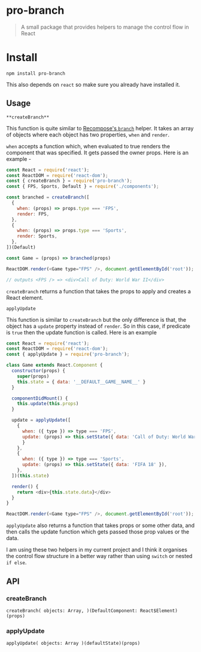 # pro-branch

> A small package that provides helpers to manage the control flow in React

# Install

```
npm install pro-branch
```

This also depends on `react` so make sure you already have installed it.

## Usage

`**createBranch**`

This function is quite similar to [Recompose's `branch`]() helper. It takes an array of objects where each object has two
properties, `when` and `render`.

`when` accepts a function which, when evaluated to true renders the component that was specified. It gets passed the owner props. Here is an example -

```js
const React = require('react');
const ReactDOM = require('react-dom');
const { createBranch } = require('pro-branch');
const { FPS, Sports, Default } = require('./components');

const branched = createBranch([
  {
    when: (props) => props.type === 'FPS',
    render: FPS,
  },
  {
    when: (props) => props.type === 'Sports',
    render: Sports,
  },
])(Default)

const Game = (props) => branched(props)

ReactDOM.render(<Game type="FPS" />, document.getElementById('root'));

// outputs <FPS /> => <div>Call of Duty: World War II</div>
```

`createBranch` returns a function that takes the props to apply and creates a React element.

`applyUpdate`

This function is similar to `createBranch` but the only difference is that, the object has a `update` property instead of `render`. So in this case, if predicate is `true` then the update function is called. Here is an example

```js
const React = require('react');
const ReactDOM = require('react-dom');
const { applyUpdate } = require('pro-branch');

class Game extends React.Component {
  constructor(props) {
    super(props)
    this.state = { data: '__DEFAULT__GAME__NAME__' }
  }

  componentDidMount() {
    this.update(this.props)
  }

  update = applyUpdate([
    {
      when: ({ type }) => type === 'FPS',
      update: (props) => this.setState({ data: 'Call of Duty: World War II' });
      }
    },
    {
      when: ({ type }) => type === 'Sports',
      update: (props) => this.setState({ data: 'FIFA 18' }),
    },
  ])(this.state)

  render() {
    return <div>{this.state.data}</div>
  }
}

ReactDOM.render(<Game type="FPS" />, document.getElementById('root'));
```

`applyUpdate` also returns a function that takes props or some other data, and then calls the update function which gets passed those prop values or the data.

I am using these two helpers in my current project and I think it organises the control flow structure in a better way rather than using `switch` or nested `if else`.

## API

### createBranch

`
createBranch(
  objects: Array,
)(DefaultComponent: React$Element)(props)
`

### applyUpdate

`
applyUpdate(
  objects: Array
)(defaultState)(props)
`
